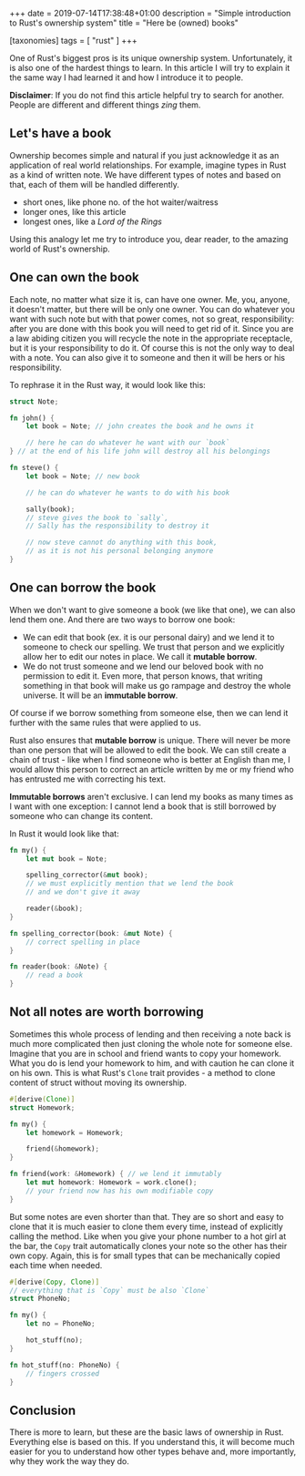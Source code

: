 +++
date = 2019-07-14T17:38:48+01:00
description = "Simple introduction to Rust's ownership system"
title = "Here be (owned) books"

[taxonomies]
tags = [
  "rust"
]
+++

One of Rust's biggest pros is its unique ownership system. Unfortunately, it is
also one of the hardest things to learn. In this article I will try to explain
it the same way I had learned it and how I introduce it to people.

**Disclaimer**: If you do not find this article helpful try to search for another.
People are different and different things *zing* them.

## Let's have a book

Ownership becomes simple and natural if you just acknowledge it as an
application of real world relationships. For example, imagine types in Rust as
a kind of written note. We have different types of notes and based on that, each
of them will be handled differently.

- short ones, like phone no. of the hot waiter/waitress
- longer ones, like this article
- longest ones, like a *Lord of the Rings*

Using this analogy let me try to introduce you, dear reader, to the amazing
world of Rust's ownership.

## One can own the book

Each note, no matter what size it is, can have one owner. Me, you, anyone, it
doesn't matter, but there will be only one owner. You can do whatever you want
with such note but with that power comes, not so great, responsibility: after
you are done with this book you will need to get rid of it. Since you are a law
abiding citizen you will recycle the note in the appropriate receptacle, but it is your
responsibility to do it. Of course this is not the only way to deal with a note. You
can also give it to someone and then it will be hers or his responsibility.

To rephrase it in the Rust way, it would look like this:

```rust
struct Note;

fn john() {
    let book = Note; // john creates the book and he owns it

    // here he can do whatever he want with our `book`
} // at the end of his life john will destroy all his belongings

fn steve() {
    let book = Note; // new book

    // he can do whatever he wants to do with his book

    sally(book);
    // steve gives the book to `sally`,
    // Sally has the responsibility to destroy it

    // now steve cannot do anything with this book,
    // as it is not his personal belonging anymore
}
```

## One can borrow the book

When we don't want to give someone a book (we like that one), we can also lend
them one. And there are two ways to borrow one book:

- We can edit that book (ex. it is our personal dairy) and we lend it to someone
  to check our spelling. We trust that person and we explicitly allow her to
  edit our notes in place. We call it **mutable borrow**.
- We do not trust someone and we lend our beloved book with no permission to edit
  it. Even more, that person knows, that writing something in that book will
  make us go rampage and destroy the whole universe. It will be an **immutable
  borrow**.

Of course if we borrow something from someone else, then we can lend it further
with the same rules that were applied to us.

Rust also ensures that **mutable borrow** is unique. There will never be more
than one person that will be allowed to edit the book. We can still create a chain
of trust - like when I find someone who is better at English than me, I would
allow this person to correct an article written by me or my friend who has
entrusted me with correcting his text.

**Immutable borrows** aren't exclusive. I can lend my books as many times as I
want with one exception: I cannot lend a book that is still borrowed by someone
who can change its content.

In Rust it would look like that:

```rust
fn my() {
    let mut book = Note;

    spelling_corrector(&mut book);
    // we must explicitly mention that we lend the book
    // and we don't give it away

    reader(&book);
}

fn spelling_corrector(book: &mut Note) {
    // correct spelling in place
}

fn reader(book: &Note) {
    // read a book
}
```

## Not all notes are worth borrowing

Sometimes this whole process of lending and then receiving a note back is much
more complicated then just cloning the whole note for someone else. Imagine that
you are in school and friend wants to copy your homework. What you do is lend
your homework to him, and with caution he can clone it on his own. This is what
Rust's `Clone` trait provides - a method to clone content of struct without moving
its ownership.

```rust
#[derive(Clone)]
struct Homework;

fn my() {
    let homework = Homework;

    friend(&homework);
}

fn friend(work: &Homework) { // we lend it immutably
    let mut homework: Homework = work.clone();
    // your friend now has his own modifiable copy
}
```

But some notes are even shorter than that. They are so short and easy to clone
that it is much easier to clone them every time, instead of explicitly
calling the method. Like when you give your phone number to a hot girl at the 
bar, the `Copy` trait automatically clones your note so the other has their own copy. 
Again, this is for small types that can be mechanically copied each time when needed.

```rust
#[derive(Copy, Clone)]
// everything that is `Copy` must be also `Clone`
struct PhoneNo;

fn my() {
    let no = PhoneNo;

    hot_stuff(no);
}

fn hot_stuff(no: PhoneNo) {
    // fingers crossed
}
```

## Conclusion

There is more to learn, but these are the basic laws of ownership in Rust.
Everything else is based on this. If you understand this, it will become much
easier for you to understand how other types behave and, more importantly, why
they work the way they do.
